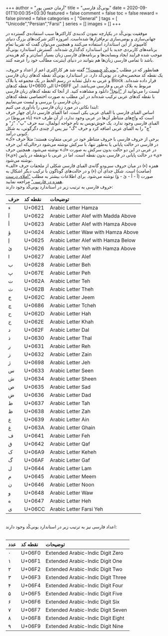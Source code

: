 +++
author = "آرمان حسن پور"
title = "یونی‌کُد فارسی" 
date = 2020-09-01T10:00:35+03:30
featured = false
comment = false
toc = false
reward = false
pinned = false
categories = [
	"General"
]
tags = [
    "Unicode","Persian","Farsi"
]
series = []
images = []
+++

موفقیت یونی‌کُد در یکپارچه نمودن کدبندی کاراکترها سبب استفاده‌ی گسترده‌ در جهانی‌سازی و بومی‌سازی نرم‌افزارها شده‌است. امروزه اکثر شرکت‌های بزرگ دنیای کامپیوتر از این استاندارد استفاده می‌کنند و همچنین می‌توان گفت که تقریبا تمام برنامه‌های کاربردی جدید با این استاندارد کدگذاری شده‌اند. گسترش استاندارد یونی‌کُد موجب شده فرایند ایجاد وبسایت‌ها و برنامه‌های فارسی زبان بسیار آسان‌تر و کم هزینه‌تر باشد تا تمامی فارسی زبان‌ها هم بتوانند در دنیای اینترنت مطالب خود را عرضه کنند.
<!--more-->
همانطور که در مطلب ["یونی‌کُد چیست؟"](../unicode-info/) گفته شد هر کاراکتری اعم از اعداد و حروف، یک نقطه کد منحصربه‌فرد در یونی‌کُد دارد. در استاندارد یونی‌کُد نقطه کدهای زبان فارسی و عربی به دلیل تشابه در رسم الخط در یک مجموعه یا بلاک Block قرار داده شده‌اند. نقطه کدهای U+0600 الی U+06FF مربوط به بلاک عربی و فارسی می‌باشد. این لیست را می‌توانید از ["اینجا"](unicode_block_arabic.pdf "download") دانلود و مشاهده کنید. از آنجا که نقطه کدهای زبان فارسی با نقطه کدهای عربی ترکیب شده‌اند در این مطلب به صورت اختصاصی نقطه کدهای زبان فارسی را بررسی و لیست می‌نماییم. 
<br>
ابتدا نکاتی در مورد زبان فارسی را یادآوری می کنیم:
<br>
اساس الفبای فارسی با الفبای عربی یکی است، اما الفبای فارسی دارای چهار حرف است که واج‌های متناظر آن‌ها در عربی وجود ندارد، از آن طرف «ة» (تاء مربوط) در الفبای فارسی وجود ندارد. یک خوش‌نویس به نام خواجه ابولمال، سه حرف "پ"، "ژ" و "چ" را به الفبای عربی اضافه کرد و حرف "گ" نیز پس از چندی دگرگونی، به شکل کنونی درآمد.
<br>
برخی از حروف فارسی با حروف متناظر خود در عربی متفاوت هستند؛ مثلاً حرف «ک» در فارسی در حالت پایانی یا به‌طور تنها، با سرکش نوشته می‌شود درحالی‌که این حرف در عربی در این دو حالت بدون سرکش به صورت «ك» نوشته می‌شود. همچنین حرف «ی» در حالت پایانی در فارسی بدون نقطه است، اما در عربی با دونقطه در پایین («ي») نوشته می‌شود.
<br>
همزه (ء) در میان حروف سی‌ودو گانه‌ی الفبای فارسی شکلی از ملحقات حرف «الف» (صامت) است. شکل جدای آن (ء) و در حالت‌های گوناگون با ترکیب دیگر اشکال به صورت (آ - أ - ئ - ؤ) نوشته می‌شود. برای اطلاعات بیشتر به مطلب ["املای درست همزه در فارسی"](../hamzeh/) مراجعه نمایید.
<br>
حروف فارسی به ترتیب زیر در استاندارد یونی‌کُد وجود دارند:
<br>

| حرف | نقطه کد | توضیحات
|:---|:---|:---
| ء | U+0621 | Arabic Letter Hamza
| آ | U+0622 | Arabic Letter Alef with Madda Above	
| أ | U+0623 | Arabic Letter Alef with Hamza Above
| ؤ | U+0624 | Arabic Letter Waw with Hamza Above
| إ | U+0625 | Arabic Letter Alef with Hamza Below
| ئ | U+0626 | Arabic Letter Yeh with Hamza Above
| ا | U+0627 | Arabic Letter Alef
| ب | U+0628 | Arabic Letter Beh
| پ | U+067E | Arabic Letter Peh
| ت | U+062A | Arabic Letter Teh
| ث | U+062B | Arabic Letter Theh
| ج | U+062C | Arabic Letter Jeem
| چ | U+0686 | Arabic Letter Tcheh
| ح | U+062D | Arabic Letter Hah
| خ | U+062E | Arabic Letter Khah
| د | U+062F | Arabic Letter Dal
| ذ | U+0630 | Arabic Letter Thal
| ر | U+0631 | Arabic Letter Reh
| ز | U+0632 | Arabic Letter Zain
| ژ | U+0698 | Arabic Letter Jeh
| س | U+0633 | Arabic Letter Seen
| ش | U+0634 | Arabic Letter Sheen
| ص | U+0635 | Arabic Letter Sad
| ض | U+0636 | Arabic Letter Dad
| ط | U+0637 | Arabic Letter Tah
| ظ | U+0638 | Arabic Letter Zah
| ع | U+0639 | Arabic Letter Ain
| غ | U+063A | Arabic Letter Ghain
| ف | U+0641 | Arabic Letter Feh 
| ق | U+0642 | Arabic Letter Qaf
| ک | U+06A9 | Arabic Letter Keheh
| گ | U+06AF | Arabic Letter Gaf
| ل | U+0644 | Arabic Letter Lam
| م | U+0645 | Arabic Letter Meem
| ن | U+0646 | Arabic Letter Noon
| و | U+0648 | Arabic Letter Waw
| ه | U+0647 | Arabic Letter Heh
| ی | U+06CC | Arabic Letter Farsi Yeh

<br>
اعداد فارسی نیز به ترتیب زیر در استاندارد یونی‌کُد وجود دارند:
<br>
<br>

| عدد | نقطه کد | توضیحات
|:---|:---|:---
| ۰ | U+06F0 | Extended Arabic-Indic Digit Zero
| ۱ | U+06F1 | Extended Arabic-Indic Digit One
| ۲ | U+06F2 | Extended Arabic-Indic Digit Two
| ۳ | U+06F3 | Extended Arabic-Indic Digit Three
| ۴ | U+06F4 | Extended Arabic-Indic Digit Four
| ۵ | U+06F5 | Extended Arabic-Indic Digit Five
| ۶ | U+06F6 | Extended Arabic-Indic Digit Six
| ۷ | U+06F7 | Extended Arabic-Indic Digit Seven
| ۸ | U+06F8 | Extended Arabic-Indic Digit Eight
| ۹ | U+06F9 | Extended Arabic-Indic Digit Nine
